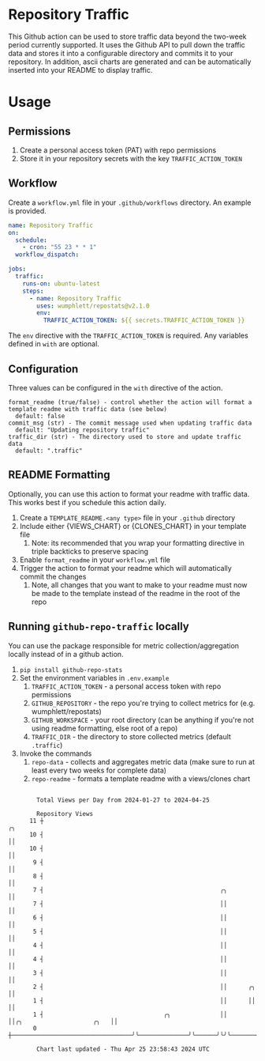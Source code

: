# Repository Traffic

This Github action can be used to store traffic data beyond the two-week period currently supported.
It uses the Github API to pull down the traffic data and stores it into a configurable directory and commits it to your 
repository. In addition, ascii charts are generated and can be automatically inserted into your README to display traffic.

# Usage
## Permissions
1. Create a personal access token (PAT) with repo permissions
2. Store it in your repository secrets with the key `TRAFFIC_ACTION_TOKEN`

## Workflow
Create a `workflow.yml` file in your `.github/workflows` directory. An example is provided.

```yaml
name: Repository Traffic
on:
  schedule:
    - cron: "55 23 * * 1"
  workflow_dispatch:

jobs:
  traffic:
    runs-on: ubuntu-latest
    steps:
      - name: Repository Traffic
        uses: wumphlett/repostats@v2.1.0
        env:
          TRAFFIC_ACTION_TOKEN: ${{ secrets.TRAFFIC_ACTION_TOKEN }}
```
The `env` directive with the `TRAFFIC_ACTION_TOKEN` is required. Any variables defined in `with` are optional.

## Configuration
Three values can be configured in the `with` directive of the action.
```
format_readme (true/false) - control whether the action will format a template readme with traffic data (see below)
  default: false
commit_msg (str) - The commit message used when updating traffic data
  default: "Updating repository traffic"
traffic_dir (str) - The directory used to store and update traffic data
  default: ".traffic"
```

## README Formatting
Optionally, you can use this action to format your readme with traffic data. This works best if you schedule this action
daily.

1. Create a `TEMPLATE_README.<any type>` file in your `.github` directory
2. Include either {VIEWS_CHART} or {CLONES_CHART} in your template file
   1. Note: its recommended that you wrap your formatting directive in triple backticks to preserve spacing
3. Enable `format_readme` in your `workflow.yml` file
4. Trigger the action to format your readme which will automatically commit the changes
   1. Note, all changes that you want to make to your readme must now be made to the template instead of the readme in the root of the repo

## Running `github-repo-traffic` locally
You can use the package responsible for metric collection/aggregation locally instead of in a github action.

1. `pip install github-repo-stats`
2. Set the environment variables in `.env.example`
   1. `TRAFFIC_ACTION_TOKEN` - a personal access token with repo permissions
   2. `GITHUB_REPOSITORY` - the repo you're trying to collect metrics for (e.g. wumphlett/repostats)
   3. `GITHUB_WORKSPACE` - your root directory (can be anything if you're not using readme formatting, else root of a repo)
   4. `TRAFFIC_DIR` - the directory to store collected metrics (default `.traffic`)
3. Invoke the commands
   1. `repo-data` - collects and aggregates metric data (make sure to run at least every two weeks for complete data)
   2. `repo-readme` - formats a template readme with a views/clones chart

```

        Total Views per Day from 2024-01-27 to 2024-04-25

        Repository Views
      11 ┼                                                                                       ╭╮
      10 ┤                                                                                       ││
      10 ┤                                                                                       ││
       9 ┤                                                                                       ││
       8 ┤                                                                                       ││
       7 ┤                                                  ╭╮                                   ││
       7 ┤                                                  ││                                   ││
       6 ┤                                                  ││                                   ││
       5 ┤                                                  ││                                   ││
       4 ┤                                                  ││                                   ││
       4 ┤                                                  ││                                   ││
       3 ┤                                                  ││                                   ││
       2 ┤                                                  ││      ╭╮                           ││
       1 ┤                                                  ││      ││                           ││
       1 ┤                                  ╭╮              ││      ││╭╮                    ╭╮   ││
       0 ┼──────────────────────────────────╯╰──────────────╯╰──────╯╰╯╰────────────────────╯╰───╯╰

        Chart last updated - Thu Apr 25 23:58:43 2024 UTC
        
```
